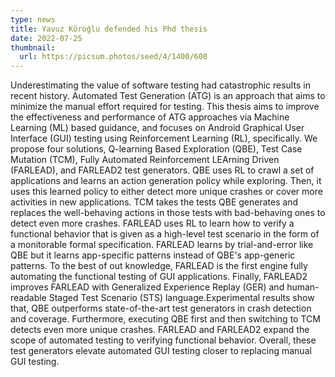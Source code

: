 ```yaml
---
type: news
title: Yavuz Köroğlu defended his Phd thesis
date: 2022-07-25
thumbnail:
  url: https://picsum.photos/seed/4/1400/600
---
```


Underestimating the value of software testing had catastrophic results in recent
history. Automated Test Generation (ATG) is an approach that aims to minimize
the manual effort required for testing. This thesis aims to improve the
effectiveness and performance of ATG approaches via Machine Learning (ML) based
guidance, and focuses on Android Graphical User Interface (GUI) testing using
Reinforcement Learning (RL), specifically. We propose four solutions, Q-learning
Based Exploration (QBE), Test Case Mutation (TCM), Fully Automated Reinforcement
LEArning Driven (FARLEAD), and FARLEAD2 test generators. QBE uses RL to crawl a
set of applications and learns an action generation policy while exploring.
Then, it uses this learned policy to either detect more unique crashes or cover
more activities in new applications. TCM takes the tests QBE generates and
replaces the well-behaving actions in those tests with bad-behaving ones to
detect even more crashes. FARLEAD uses RL to learn how to verify a functional
behavior that is given as a high-level test scenario in the form of a
monitorable formal specification. FARLEAD learns by trial-and-error like QBE but
it learns app-specific patterns instead of QBE's app-generic patterns. To the
best of out knowledge, FARLEAD is the first engine fully automating the
functional testing of GUI applications. Finally, FARLEAD2 improves FARLEAD with
Generalized Experience Replay (GER) and human-readable Staged Test Scenario
(STS) language.Experimental results show that, QBE outperforms state-of-the-art
test generators in crash detection and coverage. Furthermore, executing QBE
first and then switching to TCM detects even more unique crashes. FARLEAD and
FARLEAD2 expand the scope of automated testing to verifying functional behavior.
Overall, these test generators elevate automated GUI testing closer to replacing
manual GUI testing.
